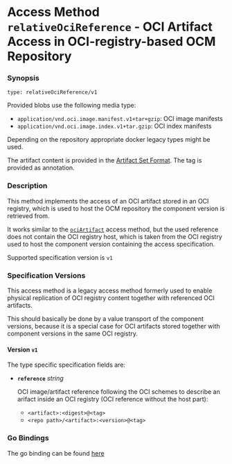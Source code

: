
# Access Method `relativeOciReference` - OCI Artifact Access in OCI-registry-based OCM Repository


### Synopsis

```
type: relativeOciReference/v1
```

Provided blobs use the following media type:

- `application/vnd.oci.image.manifest.v1+tar+gzip`: OCI image manifests
- `application/vnd.oci.image.index.v1+tar.gzip`: OCI index manifests

Depending on the repository appropriate docker legacy types might be used.

The artifact content is provided in the [Artifact Set Format](../../../oci/repositories/ctf/README.md#artifact-set-archive-format).
The tag is provided as annotation.

### Description

This method implements the access of an OCI artifact stored in an OCI registry,
which is used to host the OCM repository the component version is retrieved from.

It works similar to the [`ociArtifact`](../ociartifact/README.md) access method,
but the used reference does not contain the OCI registry host, which is
taken from the OCI registry used to host the component version containing
the access specification.

Supported specification version is `v1`


### Specification Versions

This access method is a legacy access method formerly used to enable 
physical replication of OCI registry content together with referenced OCI artifacts.

This should basically be done by a value transport of the component versions, because it
is a special case for OCI artifacts stored together with component versions in the same
OCI registry.

#### Version `v1`

The type specific specification fields are:

- **`reference`** *string*

  OCI image/artifact reference following the OCI schemes to describe an arifact inside
  an OCI registry (OCI reference without the host part):
  - `<artifact>:<digest>@<tag>`
  - `<repo path>/<artifact>:<version>@<tag>`

### Go Bindings

The go binding can be found [here](method.go)
